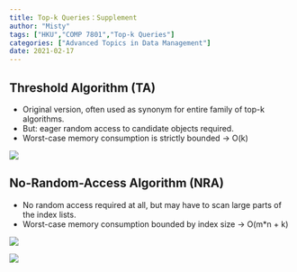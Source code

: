 ```yaml
---
title: Top-k Queries：Supplement
author: "Misty"
tags: ["HKU","COMP 7801","Top-k Queries"]
categories: ["Advanced Topics in Data Management"]
date: 2021-02-17
---
```



## Threshold Algorithm (TA) 

* Original version, often used as synonym for entire family of top-k algorithms.
* But: eager random access to candidate objects required.
* Worst-case memory consumption is strictly bounded → O(k)


![](https://raw.githubusercontent.com/M1styDay/image_hosting/master/hugo_images/20210317143350.png)

## No-Random-Access Algorithm (NRA) 

* No random access required at all, but may have to scan large parts of the index lists.
* Worst-case memory consumption bounded by index size → O(m*n + k)


![](https://raw.githubusercontent.com/M1styDay/image_hosting/master/hugo_images/20210317153713.png)

![](https://raw.githubusercontent.com/M1styDay/image_hosting/master/hugo_images/20210317210135.png)